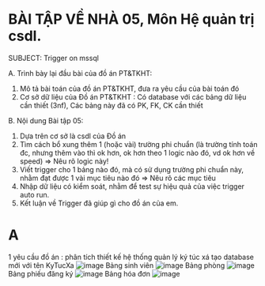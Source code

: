 # BÀI TẬP VỀ NHÀ 05, Môn Hệ quản trị csdl.

SUBJECT: Trigger on mssql

A. Trình bày lại đầu bài của đồ án PT&TKHT:
1. Mô tả bài toán của đồ án PT&TKHT, 
   đưa ra yêu cầu của bài toán đó
2. Cơ sở dữ liệu của Đồ án PT&TKHT :
   Có database với các bảng dữ liệu cần thiết (3nf),
   Các bảng này đã có PK, FK, CK cần thiết
 
B. Nội dung Bài tập 05:
1. Dựa trên cơ sở là csdl của Đồ án
2. Tìm cách bổ xung thêm 1 (hoặc vài) trường phi chuẩn
   (là trường tính toán đc, nhưng thêm vào thì ok hơn,
    ok hơn theo 1 logic nào đó, vd ok hơn về speed)
   => Nêu rõ logic này!
3. Viết trigger cho 1 bảng nào đó, 
   mà có sử dụng trường phi chuẩn này,
   nhằm đạt được 1 vài mục tiêu nào đó
   => Nêu rõ các mục tiêu 
4. Nhập dữ liệu có kiểm soát, 
   nhằm để test sự hiệu quả của việc trigger auto run.
5. Kết luận về Trigger đã giúp gì cho đồ án của em.

# A 
1 yêu cầu đồ án : phân tích thiết kế hệ thống quản lý ký túc xá 
tạo database mới với  tên KyTucXa
![image](https://github.com/user-attachments/assets/706498bb-3a2b-49fb-bcce-d96b91da8d03)
Bảng sinh viên 
![image](https://github.com/user-attachments/assets/7887ce60-32e1-4508-8296-bb47fc30749d)
Bảng phòng
![image](https://github.com/user-attachments/assets/c2696eee-3714-4729-a987-3be645eb81bf)
Bảng phiếu đăng ký
![image](https://github.com/user-attachments/assets/167d91fb-70f8-4aab-bad7-af7dcf5ef4b1)
Bảng hóa đơn
![image](https://github.com/user-attachments/assets/242c93bc-b6cb-424e-a4c0-518ddbf068e3)

